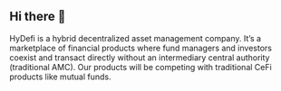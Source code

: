 ## Hi there 👋

HyDefi is a hybrid decentralized asset management company. It’s a marketplace of financial products where fund managers and investors coexist and transact directly without an intermediary central authority (traditional AMC). Our products will be competing with traditional CeFi products like mutual funds.
